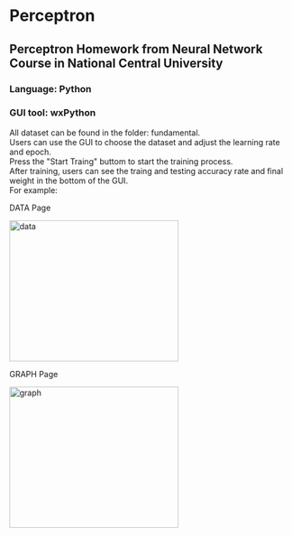 # Perceptron
## Perceptron Homework from Neural Network Course in National Central University
### Language: Python
### GUI tool: wxPython

All dataset can be found in the folder: fundamental.</br>
Users can use the GUI to choose the dataset and adjust the learning rate and epoch.</br>
Press the "Start Traing" buttom to start the training process.</br>
After training, users can see the traing and testing accuracy rate and final weight in the bottom of the GUI.</br>
For example:</br>
<div class="row image">
  <div class="images">
    <p>DATA Page</p>                     
    <img src="https://upload.cc/i1/2023/01/03/4wjJpx.png" alt="data" width=300 height=250>
  </div>
  <div class="images">
    <p>GRAPH Page</p>
    <img src="https://upload.cc/i1/2023/01/03/sCoqDY.png" alt="graph" width=300 height=250>
  </div>
</div>
